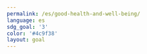```yaml
---
permalink: /es/good-health-and-well-being/
language: es
sdg_goal: '3'
color: '#4c9f38'
layout: goal
---
```


